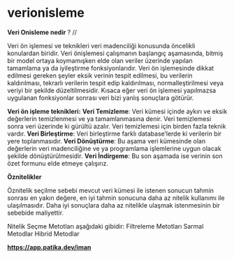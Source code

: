 # verionisleme

**Veri Onisleme nedir** ? //

Veri ön işlemesi ve teknikleri veri madenciliği konusunda öncelikli konulardan biridir. Veri
önişlemesi çalışmanın başlangıç aşamasında, bitmiş bir model ortaya koymamışken elde
olan veriler üzerinde yapılan tamamlama ya da iyileştirme fonksiyonlarıdır.
Veri ön işlemesinde dikkat edilmesi gereken şeyler eksik verinin tespit edilmesi, bu verilerin
kaldırılması, tekrarlı verilerin tespit edip kaldırılması, normalleştirilmesi veya veriyi bir şekilde
düzeltilmesidir. Kısaca eğer veri ön işlemesi yapılmazsa uygulanan fonksiyonlar sonrası veri
bizi yanlış sonuçlara götürür.

**Veri ön işleme teknikleri:**
**Veri Temizleme**: Veri kümesi içinde aykırı ve eksik değerlerin temizlenmesi ve ya
tamamlanmasına denir. Veri temizlemesi sonra veri üzerinde ki gürültü azalır. Veri
temizlemesi için birden fazla teknik vardır.
**Veri Birleştirme**: Veri birleştirme farklı database’lerde ki verilerin bir yere toplanmasıdır.
**Veri Dönüştürme**: Bu aşama veri kümesinde olan değerlerin veri madenciliğine ve ya
programlama işlemlerine uygun olacak şekilde dönüştürülmesidir.
**Veri İndirgeme**: Bu son aşamada ise verinin son özet formunu elde etmeye çalışırız.


**Öznitelikler**

Öznitelik seçilme sebebi mevcut veri kümesi ile istenen sonucun tahmin sonrası en yakın
değere, en iyi tahmin sonucuna daha az nitelik kullanımı ile ulaşılmasıdır. Daha iyi sonuçlara
daha az nitelikle ulaşmak istenmesinin bir sebebide maliyettir.

Nitelik Seçme Metotları aşağıdaki gibidir:
Filtreleme Metotları
Sarmal Metodlar
Hibrid Metodlar


**https://app.patika.dev/iman**
